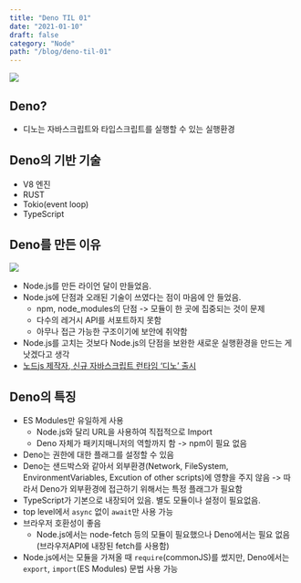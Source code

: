 ```yaml
---
title: "Deno TIL 01"
date: "2021-01-10"
draft: false
category: "Node"
path: "/blog/deno-til-01"
---
```


![](https://i.morioh.com/200603/8ee3501d.jpg)

## Deno?

- 디노는 자바스크립트와 타입스크립트를 실행할 수 있는 실행환경

## Deno의 기반 기술

- V8 엔진
- RUST
- Tokio(event loop)
- TypeScript

## Deno를 만든 이유

![](https://tsh.io/wp-content/uploads/2019/06/node-modules-app-performance_.png)

- Node.js를 만든 라이언 달이 만들었음.
- Node.js에 단점과 오래된 기술이 쓰였다는 점이 마음에 안 들었음.
  - npm, node_modules의 단점 -> 모듈이 한 곳에 집중되는 것이 문제
  - 다수의 레거시 API를 서포트하지 못함
  - 아무나 접근 가능한 구조이기에 보안에 취약함
- Node.js를 고치는 것보다 Node.js의 단점을 보완한 새로운 실행환경을 만드는 게 낫겠다고 생각
- [노드js 제작자, 신규 자바스크립트 런타임 ‘디노’ 출시](https://zdnet.co.kr/view/?no=20200517152321)

## Deno의 특징

- ES Modules만 유일하게 사용
  - Node.js와 달리 URL을 사용하여 직접적으로 Import
  - Deno 자체가 패키지매니저의 역할까지 함 -> npm이 필요 없음
- Deno는 권한에 대한 플래그를 설정할 수 있음
- Deno는 샌드박스와 같아서 외부환경(Network, FileSystem, EnvironmentVariables, Excution of other scripts)에 영향을 주지 않음 -> 따라서 Deno가 외부환경에 접근하기 위해서는 특정 플래그가 필요함
- TypeScript가 기본으로 내장되어 있음. 별도 모듈이나 설정이 필요없음.
- top level에서 `async` 없이 `await`만 사용 가능
- 브라우저 호환성이 좋음
  - Node.js에서는 node-fetch 등의 모듈이 필요했으나 Deno에서는 필요 없음(브라우저API에 내장된 fetch를 사용함)
- Node.js에서는 모듈을 가져올 때 `require`(commonJS)를 썼지만, Deno에서는 `export`, `import`(ES Modules) 문법 사용 가능
